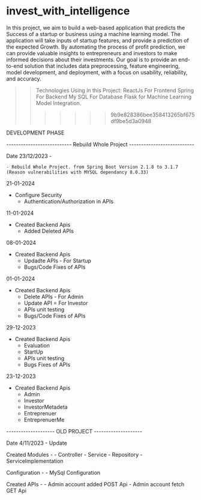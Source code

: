 # invest_with_intelligence

In this project, we aim to build a web-based application that predicts the Success of a startup or business using a machine learning model. The application will take inputs of startup features, and provide a prediction of the expected Growth. By automating the process of profit prediction, we can provide valuable insights to entrepreneurs and investors to make informed decisions about their investments. Our goal is to provide an end-to-end solution that includes data preprocessing, feature engineering, model development, and deployment, with a focus on usability, reliability, and accuracy. 

>> Technologies Using in this Project:
    ReactJs For Frontend
    Spring For Backend
    My SQL For Database
    Flask for Machine Learning Model Integration.
>>>>>>> 9b9e828386bee358413265bf675df9be5d3a0948


DEVELOPMENT PHASE



 --------------------------- Rebuild Whole Project ---------------------------

Date 23/12/2023 - 

    - Rebuild Whole Project. from Spring Boot Version 2.1.8 to 3.1.7 (Reason vulnerabilities with MYSQL dependancy 8.0.33)

21-01-2024

 - Configure Security
      - Authentication/Authorization
        in APIs 

11-01-2024

 - Created Backend Apis
      - Added Deleted APIs 
      
08-01-2024

 - Created Backend Apis
      - Updadte APIs - For Startup 
      - Bugs/Code Fixes of APIs


01-01-2024

 - Created Backend Apis
      - Delete APIs - For Admin 
      - Update API = For Investor
      - APIs unit testing
      - Bugs/Code Fixes of APIs


29-12-2023

 - Created Backend Apis
      - Evaluation
      - StartUp
      - APIs unit testing
      - Bugs Fixes of APIs
      

23-12-2023

 - Created Backend Apis
      - Admin
      - Investor
      - InvestorMetadeta
      - Entreprenuer
      - EntreprenuerMe


-------------------- OLD PROJECT -------------------- 
      
Date 4/11/2023 - Update

Created Modules -
    - Controller
    - Service
    - Repository
    - ServiceImplementation

Configuration -
    - MySql Configuration 

Created APIs -
    - Admin account added POST Api
    - Admin account fetch GET Api